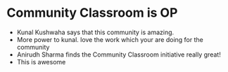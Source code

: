 # Community Classroom is OP

- Kunal Kushwaha says that this community is amazing.
- More power to kunal. love the work which your are doing for the community
- Anirudh Sharma finds the Community Classroom initiative really great!
- This is awesome
